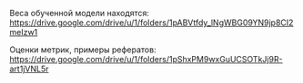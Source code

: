 Веса обученной модели находятся: https://drive.google.com/drive/u/1/folders/1pABVtfdy_lNgWBG09YN9jp8CI2meIzw1

Оценки метрик, примеры рефератов:  https://drive.google.com/drive/u/1/folders/1pShxPM9wxGuUCSOTkJj9R-art1jVNL5r
